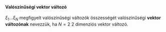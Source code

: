 #### Valószínűségi vektor változó
$\xi_1…\xi_N$ megfigyelt valószínűségi változók összességét valószínűségi __vektor változónak__ nevezzük, ha $N=2$ 2 dimenziós vektor változó.